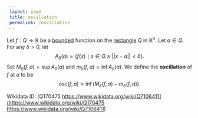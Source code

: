 ```yaml
---
 layout: page
 title: oscillation
 permalink: /oscillation
---
```

Let $f: Q \to\mathbb R$ be a [bounded](https://defsmath.github.io/DefsMath/bounded) function on the [rectangle](https://defsmath.github.io/DefsMath/rectangle) $Q$ in $\mathbb R^n$. Let $a \in Q$. For any $\delta > 0$, let $$A_\delta(a) = \{f(x) \mid x \in Q \land ||x-a|| < \delta\}.$$ Set $M_\delta (f, a) = \sup A_\delta(a)$ and $m_\delta (f,a)= \inf A_\delta(a)$. We define the **oscillation** of $f$ at $a$ to be $$\text{osc}(f,a) = \inf(M_\delta(f,a) -m_\delta(f,a)).$$

Wikidata ID: [Q170475
https://www.wikidata.org/wiki/Q7106411](https://www.wikidata.org/wiki/Q170475
https://www.wikidata.org/wiki/Q7106411)